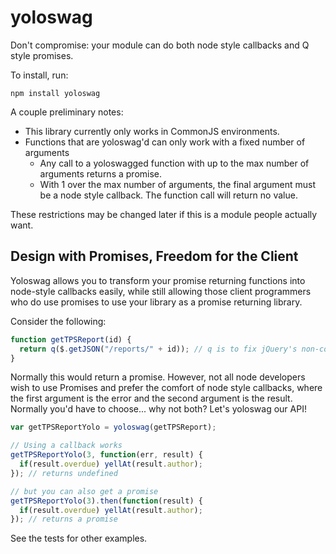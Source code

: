 yoloswag
========

Don't compromise: your module can do both node style callbacks and Q style promises.

To install, run:

```
npm install yoloswag
```

A couple preliminary notes:
* This library currently only works in CommonJS environments.
* Functions that are yoloswag'd can only work with a fixed number of arguments
  * Any call to a yoloswagged function with up to the max number of arguments returns a promise.
  * With 1 over the max number of arguments, the final argument must be a node style callback. The function call will return no value.

These restrictions may be changed later if this is a module people actually want.

## Design with Promises, Freedom for the Client

Yoloswag allows you to transform your promise returning functions into node-style callbacks easily, while still allowing those client programmers who do use promises to use your library as a promise returning library.

Consider the following:
```js
function getTPSReport(id) {
  return q($.getJSON("/reports/" + id)); // q is to fix jQuery's non-complient promises
}
```

Normally this would return a promise. However, not all node developers wish to use Promises and prefer the comfort of node style callbacks, where the first argument is the error and the second argument is the result. Normally you'd have to choose... why not both? Let's yoloswag our API!

```js
var getTPSReportYolo = yoloswag(getTPSReport);

// Using a callback works
getTPSReportYolo(3, function(err, result) {
  if(result.overdue) yellAt(result.author);
}); // returns undefined

// but you can also get a promise
getTPSReportYolo(3).then(function(result) {
  if(result.overdue) yellAt(result.author);
}); // returns a promise
```

See the tests for other examples.
